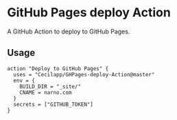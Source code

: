 # GitHub Pages deploy Action

A GitHub Action to deploy to GitHub Pages.

## Usage

```hcl
action "Deploy to GitHub Pages" {
  uses = "Cecilapp/GHPages-deploy-Action@master"
  env = {
    BUILD_DIR = "_site/"
    CNAME = narno.com
  }
  secrets = ["GITHUB_TOKEN"]
}
```
